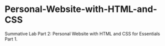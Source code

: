 # Personal-Website-with-HTML-and-CSS
Summative Lab Part 2: Personal Website with HTML and CSS for Essentials Part 1.
